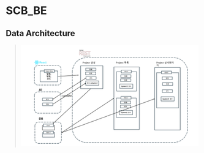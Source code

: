 # SCB_BE


## Data Architecture
> <img src="https://github.com/dkwkdkwkdkwk/datasets/blob/main/DB.png" /><br>

